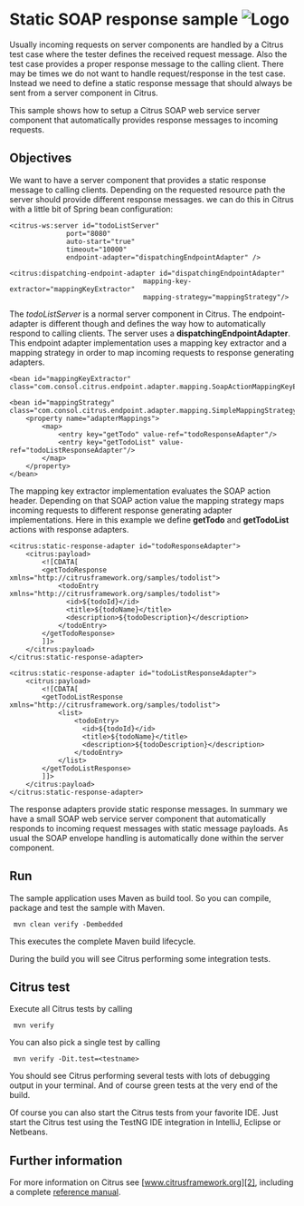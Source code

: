 Static SOAP response sample ![Logo][1]
==============

Usually incoming requests on server components are handled by a Citrus test case where the tester defines the received request message. Also the test
case provides a proper response message to the calling client. There may be times we do not want to handle request/response in the test case. Instead we
need to define a static response message that should always be sent from a server component in Citrus.

This sample shows how to setup a Citrus SOAP web service server component that automatically provides response messages to incoming requests.

Objectives
---------

We want to have a server component that provides a static response message to calling clients. Depending on the requested resource path the server
should provide different response messages. we can do this in Citrus with a little bit of Spring bean configuration:

```
<citrus-ws:server id="todoListServer"
              port="8080"
              auto-start="true"
              timeout="10000"
              endpoint-adapter="dispatchingEndpointAdapter" />

<citrus:dispatching-endpoint-adapter id="dispatchingEndpointAdapter"
                                 mapping-key-extractor="mappingKeyExtractor"
                                 mapping-strategy="mappingStrategy"/>
```

The *todoListServer* is a normal server component in Citrus. The endpoint-adapter is different though and defines the way how to automatically respond to calling clients.
The server uses a **dispatchingEndpointAdapter**. This endpoint adapter implementation uses a mapping key extractor and a mapping strategy in order to map incoming requests to response generating
adapters.

```
<bean id="mappingKeyExtractor" class="com.consol.citrus.endpoint.adapter.mapping.SoapActionMappingKeyExtractor"/>

<bean id="mappingStrategy" class="com.consol.citrus.endpoint.adapter.mapping.SimpleMappingStrategy">
    <property name="adapterMappings">
        <map>
            <entry key="getTodo" value-ref="todoResponseAdapter"/>
            <entry key="getTodoList" value-ref="todoListResponseAdapter"/>
        </map>
    </property>
</bean>
```

The mapping key extractor implementation evaluates the SOAP action header. Depending on that SOAP action value the
mapping strategy maps incoming requests to different response generating adapter implementations. Here in this example we define **getTodo** and **getTodoList** actions with response
adapters.

```
<citrus:static-response-adapter id="todoResponseAdapter">
    <citrus:payload>
        <![CDATA[
        <getTodoResponse xmlns="http://citrusframework.org/samples/todolist">
            <todoEntry xmlns="http://citrusframework.org/samples/todolist">
              <id>${todoId}</id>
              <title>${todoName}</title>
              <description>${todoDescription}</description>
            </todoEntry>
        </getTodoResponse>
        ]]>
    </citrus:payload>
</citrus:static-response-adapter>

<citrus:static-response-adapter id="todoListResponseAdapter">
    <citrus:payload>
        <![CDATA[
        <getTodoListResponse xmlns="http://citrusframework.org/samples/todolist">
            <list>
                <todoEntry>
                  <id>${todoId}</id>
                  <title>${todoName}</title>
                  <description>${todoDescription}</description>
                </todoEntry>
            </list>
        </getTodoListResponse>
        ]]>
    </citrus:payload>
</citrus:static-response-adapter>
```

The response adapters provide static response messages. In summary we have a small SOAP web service server component that automatically responds to incoming request messages
with static message payloads. As usual the SOAP envelope handling is automatically done within the server component.

Run
---------

The sample application uses Maven as build tool. So you can compile, package and test the
sample with Maven.
 
     mvn clean verify -Dembedded
    
This executes the complete Maven build lifecycle.

During the build you will see Citrus performing some integration tests.

Citrus test
---------

Execute all Citrus tests by calling

     mvn verify

You can also pick a single test by calling

     mvn verify -Dit.test=<testname>

You should see Citrus performing several tests with lots of debugging output in your terminal. 
And of course green tests at the very end of the build.

Of course you can also start the Citrus tests from your favorite IDE.
Just start the Citrus test using the TestNG IDE integration in IntelliJ, Eclipse or Netbeans.

Further information
---------

For more information on Citrus see [www.citrusframework.org][2], including
a complete [reference manual][3].

 [1]: https://www.citrusframework.org/img/brand-logo.png "Citrus"
 [2]: https://www.citrusframework.org
 [3]: https://www.citrusframework.org/reference/html/
 [4]: https://www.citrusframework.org/reference/html#validation-json
